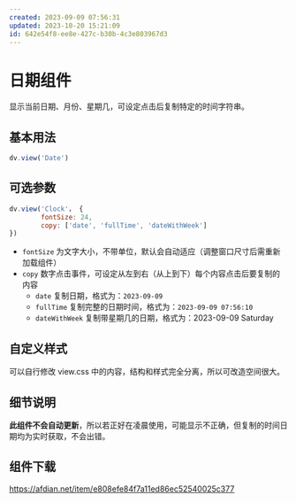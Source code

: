```yaml
---
created: 2023-09-09 07:56:31
updated: 2023-10-20 15:21:09
id: 642e54f8-ee8e-427c-b30b-4c3e803967d3
---
```

# 日期组件

显示当前日期、月份、星期几，可设定点击后复制特定的时间字符串。

## 基本用法

```js
dv.view('Date')
```

## 可选参数

```js
dv.view('Clock'， {
        fontSize: 24,
        copy: ['date', 'fullTime', 'dateWithWeek']
})
```

- `fontSize` 为文字大小，不带单位，默认会自动适应（调整窗口尺寸后需重新加载组件）
- `copy` 数字点击事件，可设定从左到右（从上到下）每个内容点击后要复制的内容
  - `date` 复制日期，格式为：`2023-09-09`
  - `fullTime` 复制完整的日期时间，格式为：`2023-09-09 07:56:10`
  - `dateWithWeek` 复制带星期几的日期，格式为：2023-09-09 Saturday

## 自定义样式

可以自行修改 view.css 中的内容，结构和样式完全分离，所以可改造空间很大。

## 细节说明

**此组件不会自动更新**，所以若正好在凌晨使用，可能显示不正确，但复制的时间日期均为实时获取，不会出错。

## 组件下载

https://afdian.net/item/e808efe84f7a11ed86ec52540025c377